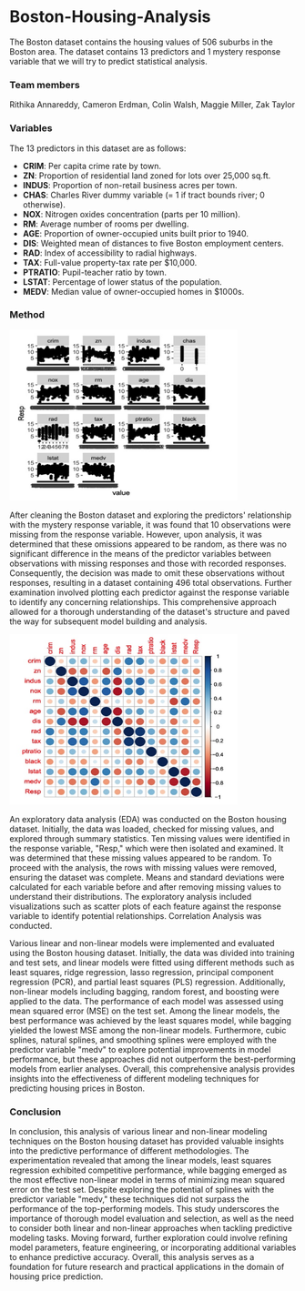 # Boston-Housing-Analysis
The Boston dataset contains the housing values of 506 suburbs in the Boston area. The dataset contains 13 predictors and 1 mystery response variable that we will try to predict statistical analysis.

### Team members

Rithika Annareddy,
Cameron Erdman,
Colin Walsh,
Maggie Miller,
Zak Taylor

### Variables

The 13 predictors in this dataset are as follows:

- **CRIM**: Per capita crime rate by town.
- **ZN**: Proportion of residential land zoned for lots over 25,000 sq.ft.
- **INDUS**: Proportion of non-retail business acres per town.
- **CHAS**: Charles River dummy variable (= 1 if tract bounds river; 0 otherwise).
- **NOX**: Nitrogen oxides concentration (parts per 10 million).
- **RM**: Average number of rooms per dwelling.
- **AGE**: Proportion of owner-occupied units built prior to 1940.
- **DIS**: Weighted mean of distances to five Boston employment centers.
- **RAD**: Index of accessibility to radial highways.
- **TAX**: Full-value property-tax rate per $10,000.
- **PTRATIO**: Pupil-teacher ratio by town.
- **LSTAT**: Percentage of lower status of the population.
- **MEDV**: Median value of owner-occupied homes in $1000s.

### Method

<img src="/E2FAB9C2-F07C-4144-8C37-AF6C46FDD7CA.jpeg" width="400" height="300">

After cleaning the Boston dataset and exploring the predictors' relationship with the mystery response variable, it was found that 10 observations were missing from the response variable. However, upon analysis, it was determined that these omissions appeared to be random, as there was no significant difference in the means of the predictor variables between observations with missing responses and those with recorded responses. Consequently, the decision was made to omit these observations without responses, resulting in a dataset containing 496 total observations. Further examination involved plotting each predictor against the response variable to identify any concerning relationships. This comprehensive approach allowed for a thorough understanding of the dataset's structure and paved the way for subsequent model building and analysis.

<img src="/E29D7A47-2560-47D1-82B5-13603DDAC09F.jpeg" width="400" height="300">

An exploratory data analysis (EDA) was conducted on the Boston housing dataset. Initially, the data was loaded, checked for missing values, and explored through summary statistics. Ten missing values were identified in the response variable, "Resp," which were then isolated and examined. It was determined that these missing values appeared to be random. To proceed with the analysis, the rows with missing values were removed, ensuring the dataset was complete. Means and standard deviations were calculated for each variable before and after removing missing values to understand their distributions. The exploratory analysis included visualizations such as scatter plots of each feature against the response variable to identify potential relationships. Correlation Analysis was conducted.


Various linear and non-linear models were implemented and evaluated using the Boston housing dataset. Initially, the data was divided into training and test sets, and linear models were fitted using different methods such as least squares, ridge regression, lasso regression, principal component regression (PCR), and partial least squares (PLS) regression. Additionally, non-linear models including bagging, random forest, and boosting were applied to the data. The performance of each model was assessed using mean squared error (MSE) on the test set. Among the linear models, the best performance was achieved by the least squares model, while bagging yielded the lowest MSE among the non-linear models. Furthermore, cubic splines, natural splines, and smoothing splines were employed with the predictor variable "medv" to explore potential improvements in model performance, but these approaches did not outperform the best-performing models from earlier analyses. Overall, this comprehensive analysis provides insights into the effectiveness of different modeling techniques for predicting housing prices in Boston.

### Conclusion
In conclusion, this analysis of various linear and non-linear modeling techniques on the Boston housing dataset has provided valuable insights into the predictive performance of different methodologies. The experimentation revealed that among the linear models, least squares regression exhibited competitive performance, while bagging emerged as the most effective non-linear model in terms of minimizing mean squared error on the test set. Despite exploring the potential of splines with the predictor variable "medv," these techniques did not surpass the performance of the top-performing models. This study underscores the importance of thorough model evaluation and selection, as well as the need to consider both linear and non-linear approaches when tackling predictive modeling tasks. Moving forward, further exploration could involve refining model parameters, feature engineering, or incorporating additional variables to enhance predictive accuracy. Overall, this analysis serves as a foundation for future research and practical applications in the domain of housing price prediction.
